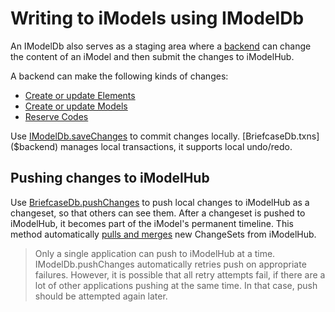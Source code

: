 # Writing to iModels using IModelDb

An IModelDb also serves as a staging area where a [backend](../Glossary.md#backend) can change the content of an iModel and then submit the changes to iModelHub.

A backend can make the following kinds of changes:

- [Create or update Elements](./CreateElements.md)
- [Create or update Models](./CreateModels.md)
- [Reserve Codes](./ReserveCodes.md)

Use [IModelDb.saveChanges]($backend) to commit changes locally. [BriefcaseDb.txns]($backend) manages local transactions, it supports local undo/redo.

## Pushing changes to iModelHub

Use [BriefcaseDb.pushChanges]($backend) to push local changes to iModelHub as a changeset, so that others can see them. After a changeset is pushed to iModelHub, it becomes part of the iModel's permanent timeline. This method automatically [pulls and merges](./IModelDbSync.md) new ChangeSets from iModelHub.

> Only a single application can push to iModelHub at a time. IModelDb.pushChanges automatically retries push on appropriate failures. However, it is possible that all retry attempts fail, if there are a lot of other applications pushing at the same time. In that case, push should be attempted again later.
